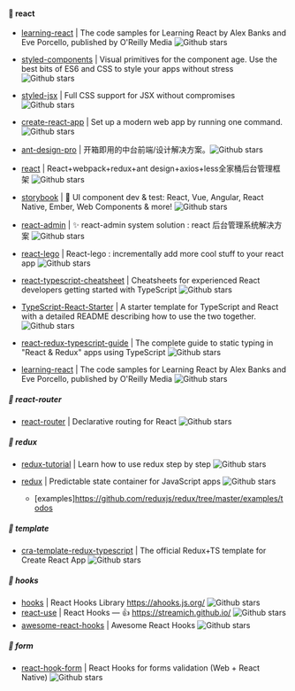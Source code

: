 
#### :book: react

* [learning-react](https://github.com/MoonHighway/learning-react) | The code samples for Learning React by Alex Banks and Eve Porcello, published by O'Reilly Media ![Github stars](https://img.shields.io/github/stars/MoonHighway/learning-react.svg)

* [styled-components](https://github.com/styled-components/styled-components) | Visual primitives for the component age. Use the best bits of ES6 and CSS to style your apps without stress ![Github stars](https://img.shields.io/github/stars/styled-components/styled-components.svg)

* [styled-jsx](https://github.com/zeit/styled-jsx) | Full CSS support for JSX without compromises ![Github stars](https://img.shields.io/github/stars/zeit/styled-jsx.svg)

* [create-react-app](https://github.com/facebook/create-react-app) | Set up a modern web app by running one command. ![Github stars](https://img.shields.io/github/stars/facebook/create-react-app.svg)

* [ant-design-pro](https://github.com/ant-design/ant-design-pro) | 开箱即用的中台前端/设计解决方案。![Github stars](https://img.shields.io/github/stars/ant-design/ant-design-pro.svg)

* [react](https://github.com/duxianwei520/react) | React+webpack+redux+ant design+axios+less全家桶后台管理框架 ![Github stars](https://img.shields.io/github/stars/duxianwei520/react.svg)

* [storybook](https://github.com/storybookjs/storybook) | 📓 UI component dev & test: React, Vue, Angular, React Native, Ember, Web Components & more! ![Github stars](https://img.shields.io/github/stars/storybookjs/storybook.svg)

* [react-admin](https://github.com/react-better/react-admin) | ✨ react-admin system solution : react 后台管理系统解决方案 ![Github stars](https://img.shields.io/github/stars/react-better/react-admin.svg)

* [react-lego](https://github.com/peter-mouland/react-lego) | React-lego : incrementally add more cool stuff to your react app ![Github stars](https://img.shields.io/github/stars/peter-mouland/react-lego.svg)

* [react-typescript-cheatsheet](https://github.com/typescript-cheatsheets/react-typescript-cheatsheet) | Cheatsheets for experienced React developers getting started with TypeScript ![Github stars](https://img.shields.io/github/stars/typescript-cheatsheets/react-typescript-cheatsheet.svg)

* [TypeScript-React-Starter](https://github.com/microsoft/TypeScript-React-Starter) | A starter template for TypeScript and React with a detailed README describing how to use the two together. ![Github stars](https://img.shields.io/github/stars/microsoft/TypeScript-React-Starter.svg)

* [react-redux-typescript-guide](https://github.com/piotrwitek/react-redux-typescript-guide) | The complete guide to static typing in "React & Redux" apps using TypeScript ![Github stars](https://img.shields.io/github/stars/piotrwitek/react-redux-typescript-guide.svg)

* [learning-react](https://github.com/MoonHighway/learning-react) | The code samples for Learning React by Alex Banks and Eve Porcello, published by O'Reilly Media ![Github stars](https://img.shields.io/github/stars/MoonHighway/learning-react.svg)



##### :dango: react-router

* [react-router](https://github.com/ReactTraining/react-router) | Declarative routing for React ![Github stars](https://img.shields.io/github/stars/ReactTraining/react-router.svg)

##### :dango: redux

* [redux-tutorial](https://github.com/happypoulp/redux-tutorial) | Learn how to use redux step by step ![Github stars](https://img.shields.io/github/stars/happypoulp/redux-tutorial.svg)

* [redux](https://github.com/reduxjs/redux) | Predictable state container for JavaScript apps ![Github stars](https://img.shields.io/github/stars/reduxjs/redux.svg)
  * [examples]https://github.com/reduxjs/redux/tree/master/examples/todos

##### :dango: template

* [cra-template-redux-typescript](https://github.com/reduxjs/cra-template-redux-typescript) | The official Redux+TS template for Create React App ![Github stars](https://img.shields.io/github/stars/reduxjs/cra-template-redux-typescript)

##### :dango: hooks

* [hooks](https://github.com/alibaba/hooks) | React Hooks Library https://ahooks.js.org/ ![Github stars](https://img.shields.io/github/stars/alibaba/hooks.svg)
* [react-use](https://github.com/streamich/react-use) | React Hooks — 👍 https://streamich.github.io/ ![Github stars](https://img.shields.io/github/stars/streamich/react-use.svg)
* [awesome-react-hooks](https://github.com/rehooks/awesome-react-hooks) | Awesome React Hooks ![Github stars](https://img.shields.io/github/stars/rehooks/awesome-react-hooks.svg)

##### :dango: form
* [react-hook-form](https://github.com/react-hook-form/react-hook-form) |  React Hooks for forms validation (Web + React Native) ![Github stars](https://img.shields.io/github/stars/react-hook-form/react-hook-form.svg)
